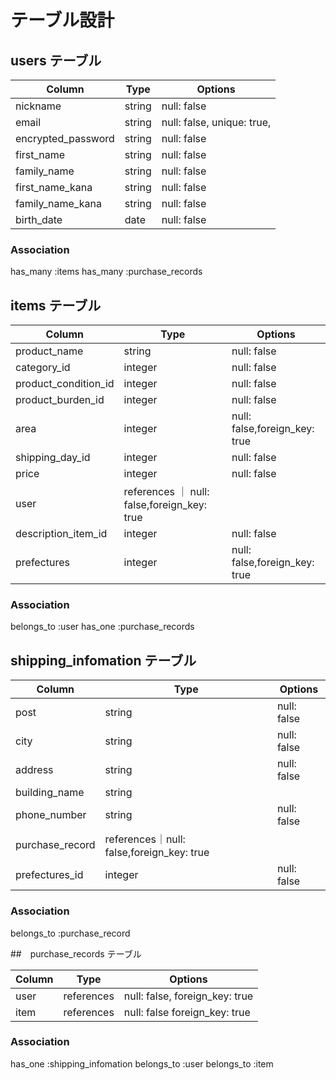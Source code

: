 # テーブル設計

## users テーブル

| Column                 | Type   | Options     |
| ---------------------- | ------ | ----------- |
| nickname               | string | null: false |
| email                  | string | null: false, unique: true, |
| encrypted_password     | string | null: false |
| first_name             | string | null: false |
| family_name            | string | null: false |
| first_name_kana        | string | null: false |
| family_name_kana       | string | null: false |
| birth_date             | date   | null: false |




### Association
 has_many :items
 has_many :purchase_records


## items テーブル


| Column                 | Type   | Options     |
| ---------------------- | ------ | ----------- |
| product_name           | string | null: false |
| category_id            | integer | null: false |
| product_condition_id   | integer | null: false |
| product_burden_id      | integer | null: false |
| area                   | integer | null: false,foreign_key: true |
| shipping_day_id        | integer| null: false |
| price                  | integer| null: false |
| user                   | references ｜ null: false,foreign_key: true |
| description_item_id     | integer |  null: false |
| prefectures            | integer |  null: false,foreign_key: true |

### Association
belongs_to :user
has_one :purchase_records





## shipping_infomation  テーブル

| Column                 | Type   | Options     |
| ---------------------- | ------ | ----------- |
| post                   |string  | null: false |
| city                   | string | null: false |
| address                | string | null: false |
| building_name          | string |
| phone_number           | string | null: false |
| purchase_record        |references｜null: false,foreign_key: true |
| prefectures_id            | integer |  null: false |
### Association


belongs_to :purchase_record






##　purchase_records テーブル

| Column                 | Type   | Options     |
| ---------------------- | ------ | ----------- |
| user                   | references |null: false, foreign_key: true 
| item                   | references | null: false foreign_key: true|


### Association

 has_one :shipping_infomation
 belongs_to :user
 belongs_to :item

